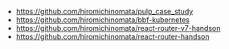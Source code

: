 * https://github.com/hiromichinomata/pulp_case_study
* https://github.com/hiromichinomata/bbf-kubernetes
* https://github.com/hiromichinomata/react-router-v7-handson
* https://github.com/hiromichinomata/react-router-handson
